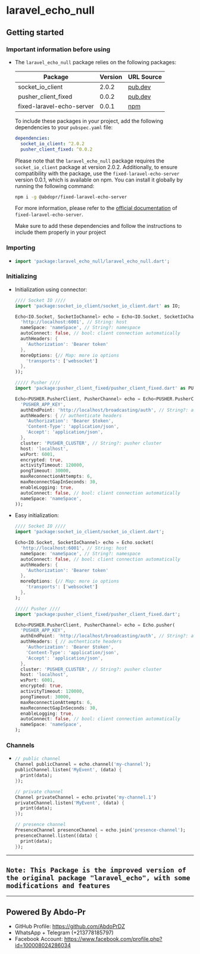# laravel_echo_null

## Getting started

### Important information before using

- The `laravel_echo_null` package relies on the following packages:

  | Package                    | Version   | URL Source                                                             |
  | -------------------------- | --------- | ---------------------------------------------------------------------- |
  | socket_io_client           | 2.0.2     | [pub.dev](https://pub.dev/packages/socket_io_client)                   |
  | pusher_client_fixed        | 0.0.2     | [pub.dev](https://pub.dev/packages/pusher_client_fixed)                |
  | fixed-laravel-echo-server  | 0.0.1     | [npm](https://www.npmjs.com/package/@abdopr/fixed-laravel-echo-server) |

  To include these packages in your project, add the following dependencies to your `pubspec.yaml` file:

  ```yaml
  dependencies:
    socket_io_client: ^2.0.2
    pusher_client_fixed: ^0.0.2
  ```

  Please note that the `laravel_echo_null` package requires the `socket_io_client` package at version 2.0.2. Additionally, to ensure compatibility with the package, use the `fixed-laravel-echo-server` version 0.0.1, which is available on npm. You can install it globally by running the following command:

  ```bash
  npm i -g @abdopr/fixed-laravel-echo-server
  ```

  For more information, please refer to the [official documentation](https://pub.dev/packages/socket_io_client) of `fixed-laravel-echo-server`.

  Make sure to add these dependencies and follow the instructions to include them properly in your project  

### Importing

- ```dart
  import 'package:laravel_echo_null/laravel_echo_null.dart';
  ```

### Initializing

- Initialization using connector:

  ```dart
  //// Socket IO ////
  import 'package:socket_io_client/socket_io_client.dart' as IO;

  Echo<IO.Socket, SocketIoChannel> echo = Echo<IO.Socket, SocketIoChannel>(SocketIoConnector(
    'http://localhost:6001', // String: host
    nameSpace: 'nameSpace', // String?: namespace
    autoConnect: false, // bool: client connection automatically
    authHeaders: {
      'Authorization': 'Bearer token'
    },
    moreOptions: {// Map: more io options
      'transports': ['websocket']
    },
  ));

  ///// Pusher ////
  import 'package:pusher_client_fixed/pusher_client_fixed.dart' as PUSHER;

  Echo<PUSHER.PusherClient, PusherChannel> echo = Echo<PUSHER.PusherClient, PusherChannel>(PusherConnector(
    'PUSHER_APP_KEY',
    authEndPoint: 'http://localhost/broadcasting/auth', // String?: auth host
    authHeaders: { // authenticate headers
      'Authorization': 'Bearer $token',
      'Content-Type': 'application/json',
      'Accept': 'application/json',
    },
    cluster: 'PUSHER_CLUSTER', // String?: pusher cluster
    host: 'localhost',
    wsPort: 6001,
    encrypted: true,
    activityTimeout: 120000,
    pongTimeout: 30000,
    maxReconnectionAttempts: 6,
    maxReconnectGapInSeconds: 30,
    enableLogging: true,
    autoConnect: false, // bool: client connection automatically
    nameSpace: 'nameSpace',
  ));
  ```

- Easy initialization:

  ```dart
  //// Socket IO ////
  import 'package:socket_io_client/socket_io_client.dart';

  Echo<IO.Socket, SocketIoChannel> echo = Echo.socket(
    'http://localhost:6001', // String: host
    nameSpace: 'nameSpace', // String?: namespace
    autoConnect: false, // bool: client connection automatically
    authHeaders: {
      'Authorization': 'Bearer token'
    },
    moreOptions: {// Map: more io options
      'transports': ['websocket']
    },
  );

  ///// Pusher ////
  import 'package:pusher_client_fixed/pusher_client_fixed.dart';

  Echo<PUSHER.PusherClient, PusherChannel> echo = Echo.pusher(
    'PUSHER_APP_KEY',
    authEndPoint: 'http://localhost/broadcasting/auth', // String?: auth host
    authHeaders: { // authenticate headers
      'Authorization': 'Bearer $token',
      'Content-Type': 'application/json',
      'Accept': 'application/json',
    },
    cluster: 'PUSHER_CLUSTER', // String?: pusher cluster
    host: 'localhost',
    wsPort: 6001,
    encrypted: true,
    activityTimeout: 120000,
    pongTimeout: 30000,
    maxReconnectionAttempts: 6,
    maxReconnectGapInSeconds: 30,
    enableLogging: true,
    autoConnect: false, // bool: client connection automatically
    nameSpace: 'nameSpace',
  );

  ```

### Channels

- ```dart
  // public channel
  Channel publicChannel = echo.channel('my-channel');
  publicChannel.listen('MyEvent', (data) {
    print(data);
  });

  // private channel
  Channel privateChannel = echo.private('my-channel.1')
  privateChannel.listen('MyEvent', (data) {
    print(data);
  });

  // presence channel
  PresenceChannel presenceChannel = echo.join('presence-channel');
  presenceChannel.listen((data) {
    print(data);
  });
  ```

----------------------------------------------------------------------------------------------------------------------------

## `Note: This Package is the improved version of the original package "laravel_echo", with some modifications and features`

----------------------------------------------------------------------------------------------------------------------------

## Powered By Abdo-Pr

- GitHub Profile: <https://github.com/AbdoPrDZ>
- WhatsApp + Telegram (+213778185797)
- Facebook Account: <https://www.facebook.com/profile.php?id=100008024286034>